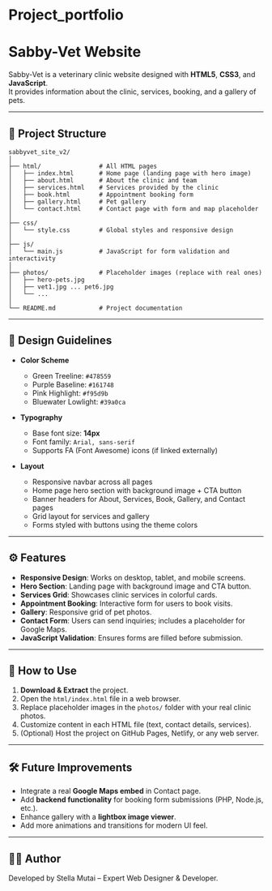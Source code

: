 # Project_portfolio
# Sabby-Vet Website

Sabby-Vet is a veterinary clinic website designed with **HTML5**, **CSS3**, and **JavaScript**.  
It provides information about the clinic, services, booking, and a gallery of pets.  

---

## 📂 Project Structure

```
sabbyvet_site_v2/
│
├── html/                # All HTML pages
│   ├── index.html       # Home page (landing page with hero image)
│   ├── about.html       # About the clinic and team
│   ├── services.html    # Services provided by the clinic
│   ├── book.html        # Appointment booking form
│   ├── gallery.html     # Pet gallery
│   └── contact.html     # Contact page with form and map placeholder
│
├── css/
│   └── style.css        # Global styles and responsive design
│
├── js/
│   └── main.js          # JavaScript for form validation and interactivity
│
├── photos/              # Placeholder images (replace with real ones)
│   ├── hero-pets.jpg
│   ├── vet1.jpg ... pet6.jpg
│   └── ...
│
└── README.md            # Project documentation
```

---

## 🎨 Design Guidelines

- **Color Scheme**  
  - Green Treeline: `#478559`  
  - Purple Baseline: `#161748`  
  - Pink Highlight: `#f95d9b`  
  - Bluewater Lowlight: `#39a0ca`  

- **Typography**  
  - Base font size: **14px**  
  - Font family: `Arial, sans-serif`  
  - Supports FA (Font Awesome) icons (if linked externally)

- **Layout**  
  - Responsive navbar across all pages  
  - Home page hero section with background image + CTA button  
  - Banner headers for About, Services, Book, Gallery, and Contact pages  
  - Grid layout for services and gallery  
  - Forms styled with buttons using the theme colors  

---

## ⚙️ Features

- **Responsive Design**: Works on desktop, tablet, and mobile screens.  
- **Hero Section**: Landing page with background image and CTA button.  
- **Services Grid**: Showcases clinic services in colorful cards.  
- **Appointment Booking**: Interactive form for users to book visits.  
- **Gallery**: Responsive grid of pet photos.  
- **Contact Form**: Users can send inquiries; includes a placeholder for Google Maps.  
- **JavaScript Validation**: Ensures forms are filled before submission.  

---

## 🚀 How to Use

1. **Download & Extract** the project.  
2. Open the `html/index.html` file in a web browser.  
3. Replace placeholder images in the `photos/` folder with your real clinic photos.  
4. Customize content in each HTML file (text, contact details, services).  
5. (Optional) Host the project on GitHub Pages, Netlify, or any web server.  

---

## 🛠️ Future Improvements

- Integrate a real **Google Maps embed** in Contact page.  
- Add **backend functionality** for booking form submissions (PHP, Node.js, etc.).  
- Enhance gallery with a **lightbox image viewer**.  
- Add more animations and transitions for modern UI feel.  

---

## 👨‍💻 Author
Developed by Stella Mutai – Expert Web Designer & Developer.
